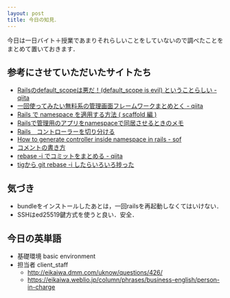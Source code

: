```yaml
---
layout: post
title: 今日の知見．
---
```


今日は一日バイト＋授業であまりそれらしいことをしていないので調べたことをまとめて置いておきます．

## 参考にさせていただいたサイトたち
- [Railsのdefault_scopeは悪だ！(default_scope is evil) ということらしい - qiita](http://qiita.com/yusabana/items/f0b3a80111d6bd4ec8b0)  
- [一回使ってみたい無料系の管理画面フレームワークまとめとく - qiita](http://qiita.com/h-tko/items/ae7f33a229c4422448bb)  
- [Rails で namespace を適用する方法 ( scaffold 編 )](http://qiita.com/ryo-ichikawa/items/2a9159b489a7b16c3dc6)  
- [Railsで管理用のアプリをnamespaceで同居させるときのメモ](http://ria10.hatenablog.com/entry/20131002/1380685725)  
- [Rails　コントローラーを切り分ける](http://harashun11.hatenablog.com/entry/2014/11/10/122628)  
- [How to generate controller inside namespace in rails - sof](https://stackoverflow.com/questions/15043524/how-to-generate-controller-inside-namespace-in-rails)  
- [コメントの書き方](https://gist.github.com/chetan/1827484)  
- [rebase -i でコミットをまとめる - qiita](http://qiita.com/takke/items/3400b55becfd72769214)  
- [tigから git rebase -i したらいろいろ捗った](http://sue445.hatenablog.com/entry/2014/08/07/015811)  

## 気づき
- bundleをインストールしたあとは，一回railsを再起動しなくてはいけない．
- SSHはed25519鍵方式を使うと良い．安全．

## 今日の英単語
- 基礎環境 basic environment
- 担当者 client_staff
  - http://eikaiwa.dmm.com/uknow/questions/426/
  - https://eikaiwa.weblio.jp/column/phrases/business-english/person-in-charge
